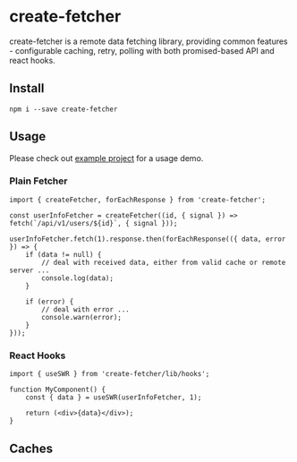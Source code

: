 # create-fetcher
create-fetcher is a remote data fetching library, providing common features - configurable caching, retry, polling with both promised-based API and react hooks.

## Install
`npm i --save create-fetcher`

## Usage
Please check out [example project](examples/react) for a usage demo.

### Plain Fetcher
```
import { createFetcher, forEachResponse } from 'create-fetcher';

const userInfoFetcher = createFetcher((id, { signal }) => fetch(`/api/v1/users/${id}`, { signal }));

userInfoFetcher.fetch(1).response.then(forEachResponse(({ data, error }) => {
    if (data != null) {
        // deal with received data, either from valid cache or remote server ...
        console.log(data);
    }

    if (error) {
        // deal with error ...
        console.warn(error);
    }
}));
```

### React Hooks
```
import { useSWR } from 'create-fetcher/lib/hooks';

function MyComponent() {
    const { data } = useSWR(userInfoFetcher, 1);

    return (<div>{data}</div>);
}
```

## Caches
<to be added>
